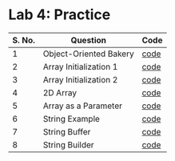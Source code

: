 # Lab 4: Practice

| S. No. | Question | Code |
| ------ | -------- | ---- |
| 1 | Object-Oriented Bakery | [code](src/DriverBread.java) |
| 2 | Array Initialization 1 | [code](src/ArrayInit.java) |
| 3 | Array Initialization 2 | [code](src/StudentArray.java) |
| 4 | 2D Array | [code](src/Array2D.java) |
| 5 | Array as a Parameter | [code](src/ArrayParameter.java) |
| 6 | String Example | [code](src/StringExample.java) |
| 7 | String Buffer | [code](src/StringBuffer.java) |
| 8 | String Builder | [code](src/StringBuilder.java) |